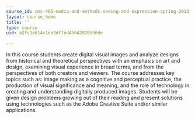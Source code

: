 ```yaml
---
course_id: cms-405-media-and-methods-seeing-and-expression-spring-2013
layout: course_home
title: ''
type: course
uid: a2fc1a614c1ea3df7ed45b42928556de

---
```

In this course students create digital visual images and analyze designs from historical and theoretical perspectives with an emphasis on art and design, examining visual experience in broad terms, and from the perspectives of both creators and viewers. The course addresses key topics such as: image making as a cognitive and perceptual practice, the production of visual significance and meaning, and the role of technology in creating and understanding digitally produced images. Students will be given design problems growing out of their reading and present solutions using technologies such as the Adobe Creative Suite and/or similar applications.
